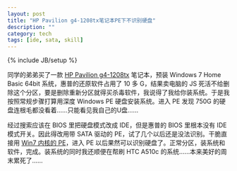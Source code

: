 ```yaml
---
layout: post
title: "HP Pavilion g4-1208tx笔记本PE下不识别硬盘"
description: ""
category: tech
tags: [ide, sata, skill]
---
```

{% include JB/setup %}

同学的弟弟买了一款 [HP Pavilion g4-1208tx](http://www.360buy.com/product/533472.html) 笔记本，预装 Windows 7 Home Basic 64bit 系统，惠普的还原软件占用了 10 多 G，结果卖电脑的 JS 死活不给删除这个分区，要是删除重新分区就得买杀毒软件，我说得了我给你装系统。于是我按照常规步骤打算用深度 Windows PE 硬盘安装系统。进入 PE 发现 750G 的硬盘连根毛都没看着……只能看见我自己的U盘……

经过搜索应该在 BIOS 里把硬盘模式改成 IDE，但是惠普的 BIOS 里根本没有 IDE 模式开关。因此得改用带 SATA 驱动的 PE，试了几个以后还是没法识别。干脆直接用 [Win7 内核的 PE](https://www.google.com/search?hl=zh-cn&q=Win7%E5%86%85%E6%A0%B8%E7%9A%84PE)，进入 PE 以后果然可以识别硬盘了。正常分区，装系统和软件，完成。装系统的同时我还顺便在帮刷 HTC A510c 的系统……本来美好的周末累死了……